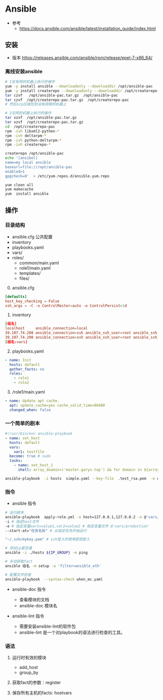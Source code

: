 # Ansible
- 参考
  - https://docs.ansible.com/ansible/latest/installation_guide/index.html

## 安装
- 版本 https://releases.ansible.com/ansible/rpm/release/epel-7-x86_64/

### 离线安装ansible
```bash
# 1在有网的机器上执行的操作
yum -y install ansible --downloadonly --downloaddir /opt/ansible-pac
yum -y install createrepo --downloadonly --downloaddir /opt/createrepo-pac
tar czvf   /opt/ansible-pac.tar.gz  /opt/ansible-pac 
tar czvf  /opt/createrepo-pac.tar.gz  /opt/createrepo-pac
# 然后scp压缩包到没有网络的机器上

# 2无网的机器上执行的操作
tar xzvf  /opt/ansible-pac.tar.gz
tar xzvf  /opt/createrepo-pac.tar.gz
cd  /opt/createrepo-pac
rpm -ivh libxml2-python-*
rpm -ivh deltarpm-*
rpm -ivh python-deltarpm-*
rpm -ivh createrepo-*

createrepo /opt/ansible-pac
echo '[ansibel]
name=my local ansible
baseurl=file:///opt/ansible-pac
enabled=1
gpgcheck=0'  > /etc/yum.repos.d/ansible.yum.repo

yum clean all
yum makecache
yum  install ansible
```

## 操作

### 目录结构
- ansible.cfg  公共配置
- inventory
- playbooks.yaml
- vars/
- roles/
    - common/main.yaml
    - role1/main.yaml
    - templates/
    - files/

0. ansible.cfg 
```conf
[defaults]
host_key_checking = False
ssh_args = -C -o ControlMaster=auto -o ControlPersist=1d

```
1. inventory
```conf
[组名]
localhost     ansible_connection=local
39.107.74.200 ansible_connection=ssh ansible_ssh_user=root ansible_ssh_pass='123' ansible_sudo_pass='123'
39.107.74.200 ansible_connection=ssh ansible_ssh_user=root ansible_ssh_private_key_file=~/.ssh/keyfile.pem
[组名:vars]
```

2. playbooks.yaml
```yaml
- name: Init
  hosts: default
  gather_facts: no
  roles:
    - role1
    - role2
```
3. /role1/main.yaml
```yaml
- name: Update apt cache.
  apt: update_cache=yes cache_valid_time=86400
  changed_when: false
```

### 一个简单的剧本
```yaml
#!/usr/bin/env ansible-playbook
- name: set_host
  hosts: default
  vars:
    var1: testfile
  become: true # sudo
  tasks:
    - name: set_host_1
      shell: array_doamin=('master.garys.top') && for domain in ${array_doamin[@]};do sed -i "/ ${domain}/c\\{{ domain_ip }}      ${domain}" /etc/hosts; done
```
```bash
ansible-playbook  -i hosts  simple.yaml --key-file  .test_rsa.pem  -e domain_ip=5.5.5.6
```
### 指令
- ansible 指令
```bash
# 运行剧本
ansible-playbook  apply-role.yml -e host=127.0.0.1,127.0.0.2 -e @'vars/DMZ'  -e role=filebeat
-i # 指定host文件
-e # 指定变量var1=value1,var2=value2 # 指定变量文件 @'vars/production'
--start-at="任务名称" # 从指定任务开始运行

"~/.ssh/mykey.pem" # ssh登入时使用密钥登入

# 测试ip是否通
ansible -i ./hosts ${IP_GROUP} -m ping

# 手动获取fact
ansible 组名 -m setup -a 'filter=ansible_eth'

# 配置文件检查
ansible-playbook  --syntax-check when_mc.yaml 
```

- ansible-doc 指令
    - 查看模块的文档
    - ansible-doc 模块名

- ansible-lint 指令 
    - 需要安装ansible-lint的软件包
    - ansible-lint 是一个对playbook的语法进行检查的工具。

### 语法
1. 运行时有效的模块
    - add_host
    - group_by

2. 获取fact的参数：register

3. 保存所有主机的facts: hostvars




